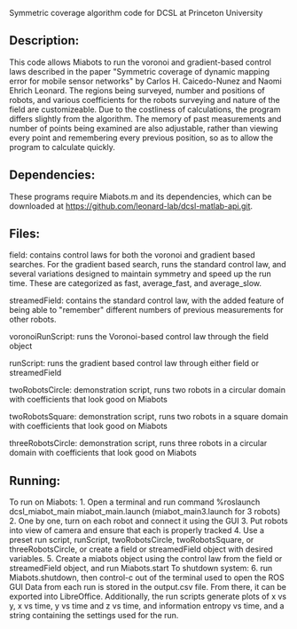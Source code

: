 Symmetric coverage algorithm code for DCSL at Princeton University

Description:
------------

This code allows Miabots to run the voronoi and gradient-based control laws described in the paper "Symmetric coverage of dynamic mapping error for mobile sensor networks" by Carlos H. Caicedo-Nunez and Naomi Ehrich Leonard.  The regions being surveyed, number and positions of robots, and various coefficients for the robots surveying and nature of the field are customizeable.  Due to the costliness of calculations, the program differs slightly from the algorithm. The memory of past measurements and number of points being examined are also adjustable, rather than viewing every point and remembering every previous position, so as to allow the program to calculate quickly.

Dependencies:
-------------

These programs require Miabots.m and its dependencies, which can be downloaded at https://github.com/leonard-lab/dcsl-matlab-api.git.

Files:
----- 

field: contains control laws for both the voronoi and gradient based searches.  For the gradient based search, runs the standard control law, and several variations designed to maintain symmetry and speed up the run time.  These are categorized as fast, average_fast, and average_slow.

streamedField: contains the standard control law, with the added feature of being able to "remember" different numbers of previous measurements for other robots.

voronoiRunScript: runs the Voronoi-based control law through the field object

runScript: runs the gradient based control law through either field or streamedField

twoRobotsCircle: demonstration script, runs two robots in a circular domain with coefficients that look good on Miabots

twoRobotsSquare: demonstration script, runs two robots in a square domain with coefficients that look good on Miabots

threeRobotsCircle: demonstration script, runs three robots in a circular domain with coefficients that look good on Miabots


Running: 
--------

To run on Miabots: 1. Open a terminal and run command %roslaunch dcsl_miabot_main miabot_main.launch (miabot_main3.launch for 3 robots) 2. One by one, turn on each robot and connect it using the GUI 3. Put robots into view of camera and ensure that each is properly tracked 4. Use a preset run script, runScript, twoRobotsCircle, twoRobotsSquare, or threeRobotsCircle, or create a field or streamedField object with desired variables. 5. Create a miabots object using the control law from the field or streamedField object, and run Miabots.start To shutdown system: 6. run Miabots.shutdown, then control-c out of the terminal used to open the ROS GUI
Data from each run is stored in the output.csv file.  From there, it can be exported into LibreOffice.  Additionally, the run scripts generate plots of x vs y, x vs time, y vs time and z vs time, and information entropy vs time, and a string containing the settings used for the run.
